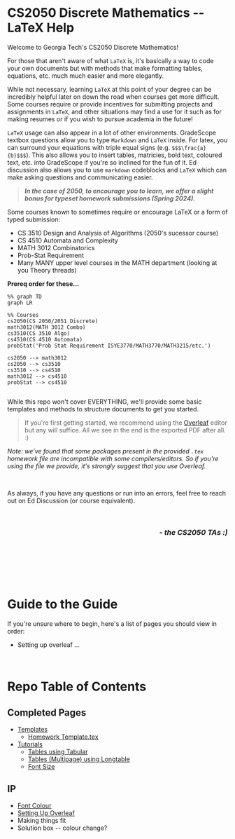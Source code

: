 # CS2050 Discrete Mathematics -- LaTeX Help

Welcome to Georgia Tech's CS2050 Discrete Mathematics! 

For those that aren't aware of what `LaTeX` is, it's basically a way to code your own documents but with methods that make formatting tables, equations, etc. much much easier and more elegantly. 

While not necessary, learning `LaTeX` at this point of your degree can be incredibly helpful later on down the road when courses get more difficult. Some courses require or provide incentives for submitting projects and assignments in `LaTeX`, and other situations may find a use for it such as for making resumes or if you wish to pursue academia in the future! 

`LaTeX` usage can also appear in a lot of other environments. GradeScope textbox questions allow you to type `Markdown` and `LaTeX` inside. For latex, you can surround your equations with triple equal signs (e.g. `$$$\frac{a}{b}$$$`). This also allows you to insert tables, matricies, bold text, coloured text, etc. into GradeScope if you're so inclined for the fun of it. Ed discussion also allows you to use `markdown` codeblocks and `LaTeX` which can make asking questions and communicating easier. 
<!-- Insert a new page for benefits and other applications? -->

> **_In the case of 2050, to encourage you to learn, we offer a slight bonus for typeset homework submissions (Spring 2024)._**


Some courses known to sometimes require or encourage LaTeX or a form of typed submission:
- CS 3510 Design and Analysis of Algorithms (2050's sucessor course)
- CS 4510 Automata and Complexity
- MATH 3012 Combinatorics
- Prob-Stat Requirement
- Many MANY upper level courses in the MATH department (looking at you Theory threads)

**Prereq order for these...**
```mermaid
%% graph TD
graph LR

%% Courses
cs2050(CS 2050/2051 Discrete)
math3012(MATH 3012 Combo)
cs3510(CS 3510 Algo)
cs4510(CS 4510 Automata)
probStat('Prob Stat Requirement ISYE3770/MATH3770/MATH3215/etc.')

cs2050 --> math3012
cs2050 --> cs3510
cs3510 --> cs4510
math3012 --> cs4510
probStat --> cs4510
	
```



While this repo won't cover EVERYTHING, we'll provide some basic templates and methods to structure documents to get you started.

> If you're first getting started, we recommend using the [Overleaf](https://www.overleaf.com/) editor but any will suffice. All we see in the end is the exported PDF after all. :\)

_Note: we've found that some packages present in the provided `.tex` homework file are incompatible with some compilers/editors. So if you're using the file we provide, it's strongly suggest that you use Overleaf._

<br/>

As always, if you have any questions or run into an errors, feel free to reach out on Ed Discussion (or course equivalent).


<br/>
<h3><i>
<p align="right" width="100%"> - the CS2050 TAs :) </p>
</i></h3>
<br/>

<br/><br/><br/>

# Guide to the Guide
If you're unsure where to begin, here's a list of pages you should view in order:
- Setting up overleaf
...



<br/>

# Repo Table of Contents
## Completed Pages
- [Templates](templates)
	- [Homework Template.tex](templates/homework_template.tex)
- [Tutorials](tutorials)
	- [Tables using Tabular](tutorials/tables.md)
	- [Tables \(Multipage\) using Longtable](tutorials/multi-page%20tables.md)
	- [Font Size](tutorials/font%20size.md)

## IP
- [Font Colour](tutorials/font%20colour.md)
- [Setting Up Overleaf](tutorials/setting%20up%20overleaf.md)
- Making things fit
- Solution box -- colour change?


<!-- Add parent files to link font size, colour, etc. together to explain different options e.g. if table is too big -->
